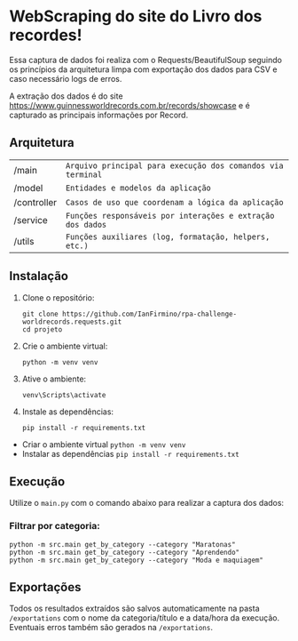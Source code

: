 # WebScraping do site do Livro dos recordes!

Essa captura de dados foi realiza com o Requests/BeautifulSoup seguindo os princípios da arquitetura limpa com exportação dos dados para CSV e caso necessário logs de erros.

A extração dos dados é do site https://www.guinnessworldrecords.com.br/records/showcase
e é capturado as principais informações por Record.

## Arquitetura
|                 |                           						|
|-----------------|-------------------------------------------------|
|/main			  |`Arquivo principal para execução dos comandos via terminal`              				   	|
|/model           |`Entidades e modelos da aplicação`          				   	|
|/controller      |`Casos de uso que coordenam a lógica da aplicação`            			   	|
|/service         |`Funções responsáveis por interações e extração dos dados`          |
|/utils           |`Funções auxiliares (log, formatação, helpers, etc.)`|


## Instalação

1. Clone o repositório:
   ```
   git clone https://github.com/IanFirmino/rpa-challenge-worldrecords.requests.git
   cd projeto
   ```

2. Crie o ambiente virtual:
   ```
   python -m venv venv
   ```

3. Ative o ambiente:
     ```
     venv\Scripts\activate
     ```


4. Instale as dependências:
   ```
   pip install -r requirements.txt
   ```


- Criar o ambiente virtual `python -m venv venv`
- Instalar as dependências `pip install -r requirements.txt`


## Execução

Utilize o `main.py` com o comando abaixo para realizar a captura dos dados:

### Filtrar por categoria:
```
python -m src.main get_by_category --category "Maratonas"
python -m src.main get_by_category --category "Aprendendo"
python -m src.main get_by_category --category "Moda e maquiagem"
```

## Exportações

Todos os resultados extraídos são salvos automaticamente na pasta `/exportations` com o nome da categoria/título e a data/hora da execução.
Eventuais erros também são gerados na `/exportations`.
